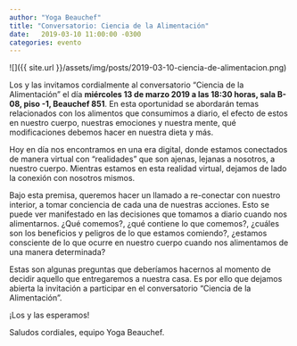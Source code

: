 ```yaml
---
author: "Yoga Beauchef"
title: "Conversatorio: Ciencia de la Alimentación"
date:   2019-03-10 11:00:00 -0300
categories: evento
---
```

 
![]({{ site.url }}/assets/img/posts/2019-03-10-ciencia-de-alimentacion.png)

Los y las invitamos cordialmente al conversatorio “Ciencia de la Alimentación” el día **miércoles 13 de marzo 2019 a las 18:30 horas, sala B-08, piso -1, Beauchef 851**. En esta oportunidad se abordarán temas relacionados con los alimentos que consumimos a diario, el efecto de estos en nuestro cuerpo, nuestras emociones y nuestra mente, qué modificaciones debemos hacer en nuestra dieta y más.

Hoy en día nos encontramos en una era digital, donde estamos conectados de manera virtual con “realidades” que son ajenas, lejanas a nosotros, a nuestro cuerpo. Mientras estamos en esta realidad virtual, dejamos de lado la conexión con nosotros mismos.

Bajo esta premisa, queremos hacer un llamado a re-conectar con nuestro interior, a tomar conciencia de cada una de nuestras acciones. Esto se puede ver manifestado en las decisiones que tomamos a diario cuando nos alimentarnos. ¿Qué comemos?, ¿qué contiene lo que comemos?, ¿cuáles son los beneficios y peligros de lo que estamos comiendo?, ¿estamos consciente de lo que ocurre en nuestro cuerpo cuando nos alimentamos de una manera determinada?

Estas son algunas preguntas que deberíamos hacernos al momento de decidir aquello que entregaremos a nuestra casa. Es por ello que dejamos abierta la invitación a participar en el conversatorio “Ciencia de la Alimentación”.

¡Los y las esperamos!

Saludos cordiales, equipo Yoga Beauchef.

